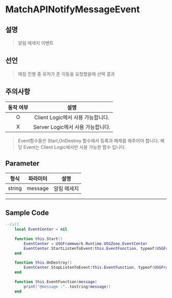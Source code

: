 # MatchAPINotifyMessageEvent

## 설명
> 알림 메세지 이벤트

## 선언
> 매칭 진행 중 유저가 존 이동을 요청했을때 선택 결과

## 주의사항
| **동작 여부** |          **설명**          |
|:---------:|:------------------------:|
|     O     | Client Logic에서 사용 가능합니다. |
|     X     | Server Logic에서 사용 가능합니다. |
> Event함수들은 Start,OnDestroy 함수에서 등록과 해제를 해주어야 합니다.
> 해당 Event는 Client Logic에서만 사용 가능한 함수 입니다.

## Parameter
| **형식** | **파라미터** |  **설명**   |
|:------:|:--------:|:---------:|
| string | message  |  알림 메세지   |

---

## Sample Code
```lua
--Call
    local EventCenter = nil
 
    function this.Start()
        EventCenter = USGFramework.Runtime.USGZone.EventCenter
        EventCenter.StartListenToEvent(this.EventFunction, typeof(USGFramework.Runtime.Contents.Events.MatchAPINotifyMessageEvent))
    end
 
    function this.OnDestroy()
        EventCenter.StopListenToEvent(this.EventFunction, typeof(USGFramework.Runtime.Contents.Events.MatchAPINotifyMessageEvent))
    end
 
    function this.EventFunction(message)
        print("@message :"..tostring(message))
    end
```
